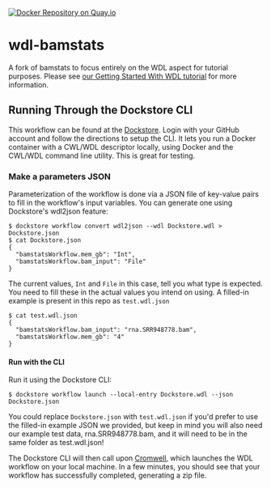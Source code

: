 [![Docker Repository on Quay.io](https://quay.io/repository/collaboratory/dockstore-tool-bamstats/status "Docker Repository on Quay.io")](https://quay.io/repository/collaboratory/dockstore-tool-bamstats)

# wdl-bamstats

A fork of bamstats to focus entirely on the WDL aspect for tutorial purposes. Please see [our Getting Started With WDL tutorial](https://docs.dockstore.org/en/stable/getting-started/getting-started-with-wdl.html) for more information.

## Running Through the Dockstore CLI

This workflow can be found at the [Dockstore](https://dockstore.org). Login with your GitHub account and follow the directions to setup the CLI. It lets you run a Docker container with a CWL/WDL descriptor locally, using Docker and the CWL/WDL command line utility. This is great for testing.

### Make a parameters JSON

Parameterization of the workflow is done via a JSON file of key-value pairs to fill in the workflow's input variables. You can generate one using Dockstore's wdl2json feature:
```
$ dockstore workflow convert wdl2json --wdl Dockstore.wdl > Dockstore.json
$ cat Dockstore.json
{
  "bamstatsWorkflow.mem_gb": "Int",
  "bamstatsWorkflow.bam_input": "File"
}
```
The current values, `Int` and `File` in this case, tell you what type is expected. You need to fill these in the actual values you intend on using. A filled-in example is present in this repo as `test.wdl.json`

```
$ cat test.wdl.json
{
  "bamstatsWorkflow.bam_input": "rna.SRR948778.bam",
  "bamstatsWorkflow.mem_gb": "4"
}
```

#### Run with the CLI

Run it using the Dockstore CLI:

```
$ dockstore workflow launch --local-entry Dockstore.wdl --json Dockstore.json
```
You could replace `Dockstore.json` with `test.wdl.json` if you'd prefer to use the filled-in example JSON we provided, but keep in mind you will also need our example test data, rna.SRR948778.bam, and it will need to be in the same folder as test.wdl.json!

The Dockstore CLI will then call upon [Cromwell](https://github.com/broadinstitute/cromwell), which launches the WDL workflow on your local machine. In a few minutes, you should see that your workflow has successfully completed, generating a zip file.
